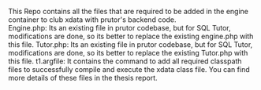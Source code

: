 This Repo contains all the files that are required to be added in the engine container to club xdata with prutor's backend code.
<br>
Engine.php: Its an existing file in prutor codebase, but for SQL Tutor, modifications are done, so its better to replace the existing engine.php with this file.
Tutor.php: Its an existing file in prutor codebase, but for SQL Tutor, modifications are done, so its better to replace the existing Tutor.php with this file.
t1.argfile: It contains the command to add all required classpath files to successfully compile and execute the xdata class file.
You can find more details of these files in the thesis report.
